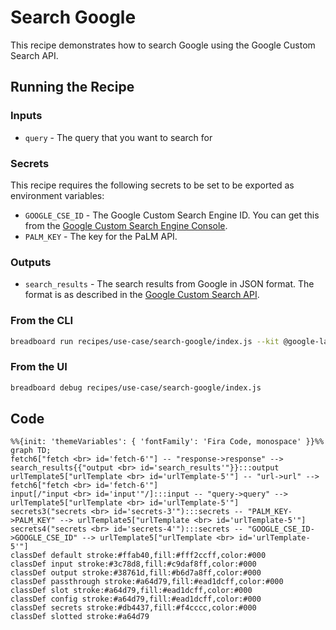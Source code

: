 # Search Google

This recipe demonstrates how to search Google using the Google Custom Search API.

## Running the Recipe

### Inputs

- `query` - The query that you want to search for

### Secrets

This recipe requires the following secrets to be set to be exported as environment variables:

- `GOOGLE_CSE_ID` - The Google Custom Search Engine ID. You can get this from the [Google Custom Search Engine Console](https://cse.google.com/cse/all).
- `PALM_KEY` - The key for the PaLM API.

### Outputs

- `search_results` - The search results from Google in JSON format. The format is as described in the [Google Custom Search API](https://developers.google.com/custom-search/v1/reference/rest/v1/Search).

### From the CLI

```bash
breadboard run recipes/use-case/search-google/index.js --kit @google-labs/llm-starter -i "{\"query\":\"Testing\"}"
```

### From the UI

```bash
breadboard debug recipes/use-case/search-google/index.js
```

## Code

```mermaid
%%{init: 'themeVariables': { 'fontFamily': 'Fira Code, monospace' }}%%
graph TD;
fetch6["fetch <br> id='fetch-6'"] -- "response->response" --> search_results{{"output <br> id='search_results'"}}:::output
urlTemplate5["urlTemplate <br> id='urlTemplate-5'"] -- "url->url" --> fetch6["fetch <br> id='fetch-6'"]
input[/"input <br> id='input'"/]:::input -- "query->query" --> urlTemplate5["urlTemplate <br> id='urlTemplate-5'"]
secrets3("secrets <br> id='secrets-3'"):::secrets -- "PALM_KEY->PALM_KEY" --> urlTemplate5["urlTemplate <br> id='urlTemplate-5'"]
secrets4("secrets <br> id='secrets-4'"):::secrets -- "GOOGLE_CSE_ID->GOOGLE_CSE_ID" --> urlTemplate5["urlTemplate <br> id='urlTemplate-5'"]
classDef default stroke:#ffab40,fill:#fff2ccff,color:#000
classDef input stroke:#3c78d8,fill:#c9daf8ff,color:#000
classDef output stroke:#38761d,fill:#b6d7a8ff,color:#000
classDef passthrough stroke:#a64d79,fill:#ead1dcff,color:#000
classDef slot stroke:#a64d79,fill:#ead1dcff,color:#000
classDef config stroke:#a64d79,fill:#ead1dcff,color:#000
classDef secrets stroke:#db4437,fill:#f4cccc,color:#000
classDef slotted stroke:#a64d79
```
